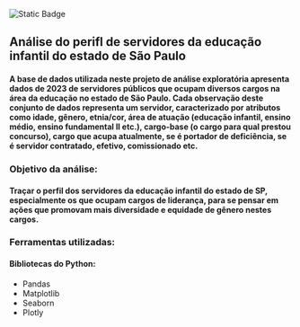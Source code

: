 ![Static Badge](https://img.shields.io/badge/STATUS-CONCLUÍDO-%23A13DE6%20?label=STATUS&labelColor=%233371FF)

## Análise do perifl de servidores da educação infantil do estado de São Paulo

#### A base de dados utilizada neste projeto de análise exploratória apresenta dados de 2023 de servidores públicos que ocupam diversos cargos na área da educação no estado de São Paulo. Cada observação deste conjunto de dados representa um servidor, caracterizado por atributos como idade, gênero, etnia/cor, área de atuação (educação infantil, ensino médio, ensino fundamental II etc.), cargo-base (o cargo para qual prestou concurso), cargo que acupa atualmente, se é portador de deficiência, se é servidor contratado, efetivo, comissionado etc.

### Objetivo da análise:

#### Traçar o perfil dos servidores da educação infantil do estado de SP, especialmente os que ocupam cargos de liderança, para se pensar em ações que promovam mais diversidade e equidade de gênero nestes cargos.

### Ferramentas utilizadas:

#### Bibliotecas do Python:
* Pandas
* Matplotlib
* Seaborn
* Plotly


